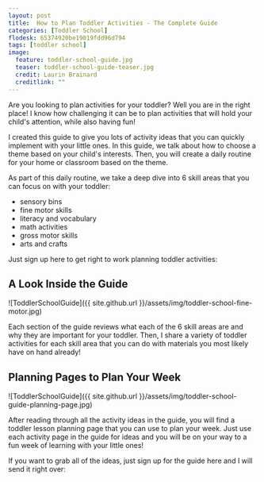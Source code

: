 ```yaml
---
layout: post
title:  How to Plan Toddler Activities - The Complete Guide
categories: [Toddler School]
flodesk: 65374920be19019fdd96d794
tags: [toddler school]
image:
  feature: toddler-school-guide.jpg
  teaser: toddler-school-guide-teaser.jpg
  credit: Laurin Brainard
  creditlink: ""
---
```

Are you looking to plan activities for your toddler? Well you are in the right place! I know how challenging it can be to plan activities that will hold your child's attention, while also having fun! 

I created this guide to give you lots of activity ideas that you can quickly implement with your little ones. In this guide, we talk about how to choose a theme based on your child's interests. Then, you will create a daily routine for your home or classroom based on the theme. 

As part of this daily routine, we take a deep dive into 6 skill areas that you can focus on with your toddler:
- sensory bins
- fine motor skills
- literacy and vocabulary
- math activities
- gross motor skills
- arts and crafts

Just sign up here to get right to work planning toddler activities:
<div id="fd-form-65388aed2aaccd4af3f7fe5a"></div>
<script>
  window.fd('form', {
    formId: '65388aed2aaccd4af3f7fe5a',
    containerEl: '#fd-form-65388aed2aaccd4af3f7fe5a'
  });
</script>

## A Look Inside the Guide

![ToddlerSchoolGuide]({{ site.github.url }}/assets/img/toddler-school-fine-motor.jpg)

Each section of the guide reviews what each of the 6 skill areas are and why they are important for your toddler. Then, I share a variety of toddler activities for each skill area that you can do with materials you most likely have on hand already! 

## Planning Pages to Plan Your Week 

![ToddlerSchoolGuide]({{ site.github.url }}/assets/img/toddler-school-guide-planning-page.jpg)

After reading through all the activity ideas in the guide, you will find a toddler lesson planning page that you can use to plan your week. Just use each activity page in the guide for ideas and you will be on your way to a fun week of learning with your little ones! 

If you want to grab all of the ideas, just sign up for the guide here and I will send it right over:

<div id="fd-form-65374920be19019fdd96d794"></div>
<script>
  window.fd('form', {
    formId: '65374920be19019fdd96d794',
    containerEl: '#fd-form-65374920be19019fdd96d794'
  });
</script>